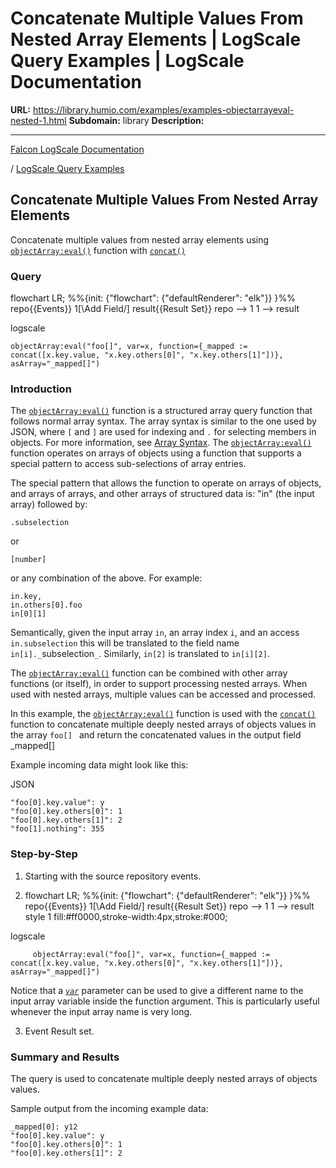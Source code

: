 # Concatenate Multiple Values From Nested Array Elements | LogScale Query Examples | LogScale Documentation

**URL:** https://library.humio.com/examples/examples-objectarrayeval-nested-1.html
**Subdomain:** library
**Description:** 

---

[Falcon LogScale Documentation](https://library.humio.com)

/ [LogScale Query Examples](examples.html)

## Concatenate Multiple Values From Nested Array Elements

Concatenate multiple values from nested array elements using [`objectArray:eval()`](https://library.humio.com/data-analysis/functions-objectarray-eval.html) function with [`concat()`](https://library.humio.com/data-analysis/functions-concat.html)

### Query

flowchart LR; %%{init: {"flowchart": {"defaultRenderer": "elk"}} }%% repo{{Events}} 1[\Add Field/] result{{Result Set}} repo --> 1 1 --> result

logscale
    
    
    objectArray:eval("foo[]", var=x, function={_mapped := concat([x.key.value, "x.key.others[0]", "x.key.others[1]"])}, asArray="_mapped[]")

### Introduction

The [`objectArray:eval()`](https://library.humio.com/data-analysis/functions-objectarray-eval.html) function is a structured array query function that follows normal array syntax. The array syntax is similar to the one used by JSON, where `[` and `]` are used for indexing and `.` for selecting members in objects. For more information, see [Array Syntax](https://library.humio.com/data-analysis/syntax-array.html). The [`objectArray:eval()`](https://library.humio.com/data-analysis/functions-objectarray-eval.html) function operates on arrays of objects using a function that supports a special pattern to access sub-selections of array entries. 

The special pattern that allows the function to operate on arrays of objects, and arrays of arrays, and other arrays of structured data is: "in" (the input array) followed by: 
    
    
    .subselection

or 
    
    
    [number]

or any combination of the above. For example: 
    
    
    in.key,
    in.others[0].foo
    in[0][1]

Semantically, given the input array `in`, an array index `i`, and an access `in.subselection` this will be translated to the field name `in[i]._`subselection`_`. Similarly, `in[2]` is translated to `in[i][2]`. 

The [`objectArray:eval()`](https://library.humio.com/data-analysis/functions-objectarray-eval.html) function can be combined with other array functions (or itself), in order to support processing nested arrays. When used with nested arrays, multiple values can be accessed and processed. 

In this example, the [`objectArray:eval()`](https://library.humio.com/data-analysis/functions-objectarray-eval.html) function is used with the [`concat()`](https://library.humio.com/data-analysis/functions-concat.html) function to concatenate multiple deeply nested arrays of objects values in the array `foo[] ` and return the concatenated values in the output field _mapped[]

Example incoming data might look like this: 

JSON
    
    
    "foo[0].key.value": y
    "foo[0].key.others[0]": 1
    "foo[0].key.others[1]": 2
    "foo[1].nothing": 355

### Step-by-Step

  1. Starting with the source repository events.

  2. flowchart LR; %%{init: {"flowchart": {"defaultRenderer": "elk"}} }%% repo{{Events}} 1[\Add Field/] result{{Result Set}} repo --> 1 1 --> result style 1 fill:#ff0000,stroke-width:4px,stroke:#000;

logscale
         
         objectArray:eval("foo[]", var=x, function={_mapped := concat([x.key.value, "x.key.others[0]", "x.key.others[1]"])}, asArray="_mapped[]")

Notice that a [_`var`_](https://library.humio.com/data-analysis/functions-objectarray-eval.html#query-functions-objectarray-eval-var) parameter can be used to give a different name to the input array variable inside the function argument. This is particularly useful whenever the input array name is very long. 

  3. Event Result set.




### Summary and Results

The query is used to concatenate multiple deeply nested arrays of objects values. 

Sample output from the incoming example data: 
    
    
    _mapped[0]: y12
    "foo[0].key.value": y
    "foo[0].key.others[0]": 1
    "foo[0].key.others[1]": 2
